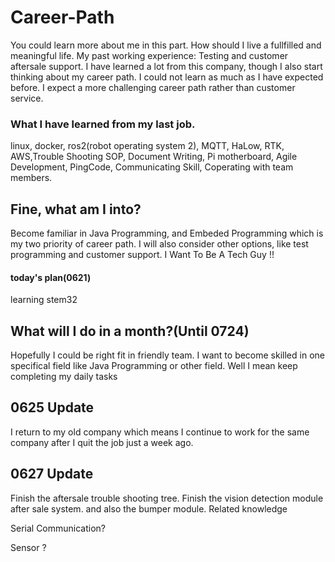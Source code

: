 # Career-Path
You could learn more about me in this part. How should I live a fullfilled and meaningful life.
My past working experience: Testing and customer aftersale support. I have learned a lot from this company, though I also start thinking about my career path. I could not learn as much as I have expected before. I expect a more challenging career path rather than customer service.
### What I have learned from my last job.
linux, docker, ros2(robot operating system 2), MQTT, HaLow, RTK, AWS,Trouble Shooting SOP, Document Writing, Pi motherboard, Agile Development, PingCode, Communicating Skill, Coperating with team members.

## Fine, what am I into?
Become familiar in Java Programming, and Embeded Programming which is my two priority of career path. I will also consider other options, like test programming and customer support.
I Want To Be A Tech Guy !!

#### today's plan(0621)
 learning stem32

## What will I do in a month?(Until 0724)
Hopefully I could be right fit in friendly team. I want to become skilled in one specifical field like Java Programming or other field.
Well I mean keep completing my daily tasks
## 0625 Update

I return to my old company which means I continue to work for the same company after I quit the job just a week ago.

## 0627 Update

Finish the aftersale trouble shooting tree.
Finish the vision detection module after sale system. and also the bumper module.
Related knowledge

Serial Communication?

Sensor ?
 
